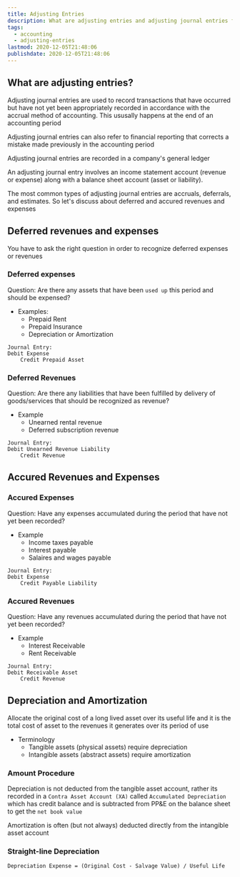 ```yaml
---
title: Adjusting Entries
description: What are adjusting entries and adjusting journal entries for deferrals and accurals
tags:
  - accounting
  - adjusting-entries
lastmod: 2020-12-05T21:48:06
publishdate: 2020-12-05T21:48:06
---
```


## What are adjusting entries?

Adjusting journal entries are used to record transactions that have occurred but have not yet been appropriately recorded in accordance with the accrual method of accounting. This ususally happens at the end of an accounting period

Adjusting journal entries can also refer to financial reporting that corrects a mistake made previously in the accounting period

Adjusting journal entries are recorded in a company's general ledger

An adjusting journal entry involves an income statement account (revenue or expense) along with a balance sheet account (asset or liability).

The most common types of adjusting journal entries are accruals, deferrals, and estimates. So let's discuss about deferred and accured revenues and expenses

## Deferred revenues and expenses

You have to ask the right question in order to recognize deferred expenses or revenues

### Deferred expenses

Question: Are there any assets that have been `used up` this period and should be expensed?

- Examples:
  - Prepaid Rent
  - Prepaid Insurance
  - Depreciation or Amortization

```
Journal Entry:
Debit Expense
    Credit Prepaid Asset
```

### Deferred Revenues

Question: Are there any liabilities that have been fulfilled by delivery of goods/services that should be recognized as revenue?

- Example
  - Unearned rental revenue
  - Deferred subscription revenue

```
Journal Entry:
Debit Unearned Revenue Liability
    Credit Revenue
```

## Accured Revenues and Expenses

### Accured Expenses

Question: Have any expenses accumulated during the period that have not yet been recorded?

- Example
  - Income taxes payable
  - Interest payable
  - Salaires and wages payable

```
Journal Entry:
Debit Expense
    Credit Payable Liability
```

### Accured Revenues

Question: Have any revenues accumulated during the period that have not yet been recorded?

- Example
  - Interest Receivable
  - Rent Receivable

```
Journal Entry:
Debit Receivable Asset
    Credit Revenue
```

## Depreciation and Amortization

Allocate the original cost of a long lived asset over its useful life and it is the total cost of asset to the revenues it generates over its period of use

- Terminology
  - Tangible assets (physical assets) require depreciation
  - Intangible assets (abstract assets) require amortization

### Amount Procedure

Depreciation is not deducted from the tangible asset account, rather its recorded in a `Contra Asset Account (XA)` called `Accumulated Depreciation` which has credit balance and is subtracted from PP&E on the balance sheet to get the `net book value`

Amortization is often (but not always) deducted directly from the intangible asset account

### Straight-line Depreciation

```
Depreciation Expense = (Original Cost - Salvage Value) / Useful Life
```
